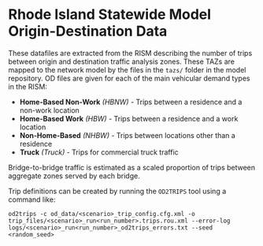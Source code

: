 # Rhode Island Statewide Model Origin-Destination Data
These datafiles are extracted from the RISM describing the number of trips between origin and destination traffic analysis zones.
These TAZs are mapped to the network model by the files in the `tazs/` folder in the model repository.  OD files are given
for each of the main vehicular demand types in the RISM:

* **Home-Based Non-Work** *(HBNW)* - Trips between a residence and a non-work location
* **Home-Based Work** *(HBW)* - Trips between a residence and a work location
* **Non-Home-Based** *(NHBW)* - Trips between locations other than a residence
* **Truck** *(Truck)* - Trips for commercial truck traffic

Bridge-to-bridge traffic is estimated as a scaled proportion of trips between aggregate zones served by each bridge.

Trip definitions can be created by running the `OD2TRIPS` tool using a command like:  
```
od2trips -c od_data/<scenario>_trip_config.cfg.xml -o trip_files/<scenario>_run<run_number>.trips.rou.xml --error-log logs/<scenario>_run<run_number>_od2trips_errors.txt --seed <random_seed>
```

